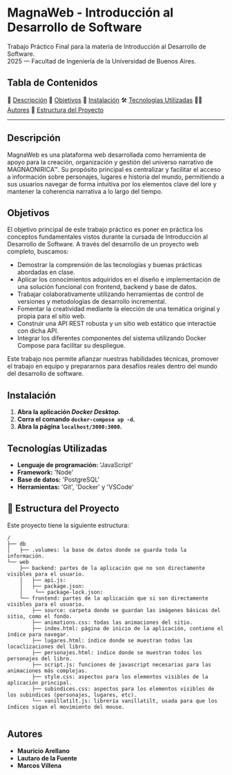 # MagnaWeb - Introducción al Desarrollo de Software
<p>Trabajo Práctico Final para la materia de Introducción al Desarrollo de Software.<br>2025 — Facultad de Ingeniería de la Universidad de Buenos Aires.</p>

## Tabla de Contenidos
📄 [Descripción](#descripción)
🎯 [Objetivos](#objetivos)
💾 [Instalación](#instalación)
🛠️ [Tecnologías Utilizadas](#tecnologías-utilizadas)
🧑‍💻 [Autores](#autores)
📁 [Estructura del Proyecto](#estructura-del-proyecto)

---

## Descripción

MagnaWeb es una plataforma web desarrollada como herramienta de apoyo para la creación, organización y gestión del universo narrativo de MAGNAONIRICA™. Su propósito principal es centralizar y facilitar el acceso a información sobre personajes, lugares e historia del mundo, permitiendo a sus usuarios navegar de forma intuitiva por los elementos clave del lore y mantener la coherencia narrativa a lo largo del tiempo.

## Objetivos

El objetivo principal de este trabajo práctico es poner en práctica los conceptos fundamentales vistos durante la cursada de Introducción al Desarrollo de Software. A través del desarrollo de un proyecto web completo, buscamos:

- Demostrar la comprensión de las tecnologías y buenas prácticas abordadas en clase.
- Aplicar los conocimientos adquiridos en el diseño e implementación de una solución funcional con frontend, backend y base de datos.
- Trabajar colaborativamente utilizando herramientas de control de versiones y metodologías de desarrollo incremental.
- Fomentar la creatividad mediante la elección de una temática original y propia para el sitio web.
- Construir una API REST robusta y un sitio web estático que interactúe con dicha API.
- Integrar los diferentes componentes del sistema utilizando Docker Compose para facilitar su despliegue.

Este trabajo nos permite afianzar nuestras habilidades técnicas, promover el trabajo en equipo y prepararnos para desafíos reales dentro del mundo del desarrollo de software.

## Instalación

1. **Abra la aplicación *Docker Desktop*.**
2. **Corra el comando ```docker-compose up -d```.**
3. **Abra la página ```localhost/3000:3000```.**

## Tecnologías Utilizadas

- **Lenguaje de programación:** 'JavaScript'
- **Framework:** 'Node'
- **Base de datos:** 'PostgreSQL'
- **Herramientas:** 'Git', 'Docker' y 'VSCode'

## 📁 Estructura del Proyecto

Este proyecto tiene la siguiente estructura:

```
/
├── db
│   ├── .volumes: la base de datos donde se guarda toda la información.
└── web
    ├── backend: partes de la aplicación que no son directamente visibles para el usuario.
    │   ├── api.js:
    │   ├── package.json:
    │    └── package-lock.json:
    └── frontend: partes de la aplicación que si son directamente visibles para el usuario.
        ├── source: carpeta donde se guardan las imágenes básicas del sitio, como el fondo.
        ├── animations.css: todas las animaciones del sitio.
        ├── index.html: página de inicio de la aplicación, contiene el índice para navegar.
        ├── lugares.html: índice donde se muestran todas las locaclizaciones del libro.
        ├── personajes.html: índice donde se muestran todos los personajes del libro.
        ├── script.js: funciones de javascript necesarias para las animaciones más complejas.
        ├── style.css: aspectos para los elementos visibles de la aplicación principal.
        ├── subindices.css: aspectos para los elementos visibles de los subindices (personajes, lugares, etc).
        └── vanillatilt.js: librería vanillatilt, usada para que los índices sigan el movimiento del mouse.
        
```

## Autores
- **Mauricio Arellano**
- **Lautaro de la Fuente**
- **Marcos Villena**
